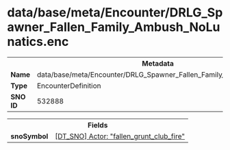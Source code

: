 <h1>data/base/meta/Encounter/DRLG_Spawner_Fallen_Family_Ambush_NoLunatics.enc</h1><table><tr><th colspan="100%">Metadata</th></tr><tr><td><b>Name</b></td><td>data/base/meta/Encounter/DRLG_Spawner_Fallen_Family_Ambush_NoLunatics.enc</td></tr><tr><td><b>Type</b></td><td>EncounterDefinition</td></tr><tr><td><b>SNO ID</b></td><td>532888</td></tr></table>

<table><tr><th colspan="100%">Fields</th></tr><tr><td><b>snoSymbol</b></td><td><a href="..\Actor\fallen_grunt_club_fire.acr.md">[DT_SNO] Actor: "fallen_grunt_club_fire"</a></td></tr></table>

